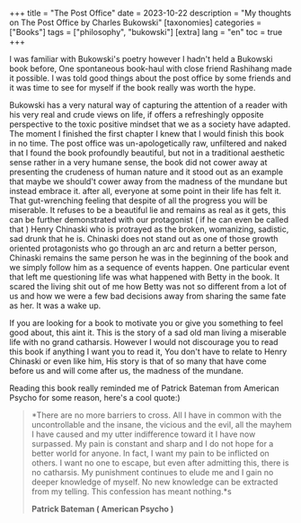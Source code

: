 +++
title = "The Post Office"
date = 2023-10-22
description = "My thoughts on The Post Office by Charles Bukowski"
[taxonomies]
categories = ["Books"]
tags = ["philosophy", "bukowski"]
[extra]
lang = "en"
toc = true
+++

I was familiar with Bukowski's poetry however I hadn't held a Bukowski book before, One spontaneous book-haul with close friend Rashihang made it possible. I was told good things about the post office by some friends and it was time to see for myself if the book really was worth the hype.

Bukowski has a very natural way of capturing the attention of a reader with his very real and crude views on life, if offers a refreshingly opposite perspective to the toxic positive mindset that we as a society have adapted. The moment I finished the first chapter I knew that I would finish this book in no time. The post office was un-apologetically raw, unfiltered and naked that I found the book profoundly beautiful, but not in a traditional aesthetic sense rather in a very humane sense, the book did not cower away at presenting the crudeness of human nature and it stood out as an example that maybe we should't cower away from the madness of the mundane but instead embrace it. after all, everyone at some point in their life has felt it. That gut-wrenching feeling that despite of all the progress you will be miserable. It refuses to be a beautiful lie and remains as real as it gets, this can be further demonstrated with our protagonist ( if he can even be called that ) Henry Chinaski who is protrayed as the broken, womanizing, sadistic, sad drunk that he is. Chinaski does not stand out as one of those growth oriented protagonists who go through an arc and return a better person, Chinaski remains the same person he was in the beginning of the book and we simply follow him as a sequence of events happen. One particular event that left me questioning life was what happened with Betty in the book. It scared the living shit out of me how Betty was not so different from a lot of us and how we were a few bad decisions away from sharing the same fate as her. It was a wake up.

If you are looking for a book to motivate you or give you something to feel good about, this aint it. This is the story of a sad old man living a miserable life with no grand catharsis. However I would not discourage you to read this book if anything I want you to read it, You don't have to relate to Henry Chinaski or even like him, His story is that of so many that have come before us and will come after us, the madness of the mundane.

Reading this book really reminded me of Patrick Bateman from American Psycho for some reason, here's a cool quote:)



>*There are no more barriers to cross. All I have in common with the uncontrollable and the insane, the vicious and the evil, all the mayhem I have caused and my utter indifference toward it I have now surpassed. My pain is constant and sharp and I do not hope for a better world for anyone. In fact, I want my pain to be inflicted on others. I want no one to escape, but even after admitting this, there is no catharsis. My punishment continues to elude me and I gain no deeper knowledge of myself. No new knowledge can be extracted from my telling. This confession has meant nothing.*s
>
>**Patrick Bateman ( American Psycho )**